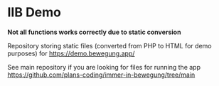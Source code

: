 # IIB Demo
**Not all functions works correctly due to static conversion**

Repository storing static files (converted from PHP to HTML for demo purposes) for https://demo.bewegung.app/

See main repository if you are looking for files for running the app https://github.com/plans-coding/immer-in-bewegung/tree/main
